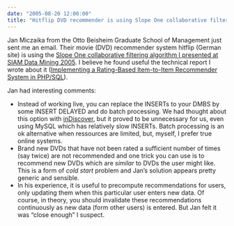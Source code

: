 ```yaml
---
date: "2005-08-20 12:00:00"
title: "Hitflip DVD recommender is using Slope One collaborative filtering algorithm"
---
```




Jan Miczaika from the Otto Beisheim Graduate School of Management just sent me an email. Their movie (DVD) recommender system hitflip (German site) is using the [Slope One collaborative filtering algorithm I presented at SIAM Data Mining 2005](https://lemire.me/fr/abstracts/SDM2005.html). I believe he found useful the technical report I wrote about it ([Implementing a Rating-Based Item-to-Item Recommender System in PHP/SQL](https://lemire.me/fr/abstracts/TRD01.html)).

Jan had interesting comments:

- Instead of working live, you can replace the INSERTs to your DMBS by some INSERT DELAYED and do batch processing. We had thought about this option with [inDiscover](http://www.indiscover.net), but it proved to be unnecessary for us, even using MySQL which has relatively slow INSERTs. Batch processing is an ok alternative when ressources are limited, but, myself, I prefer true online systems.
- Brand new DVDs that have not been rated a sufficient number of times (say twice) are not recommended and one trick you can use is to recommend new DVDs which are _similar_ to DVDs the user might like. This is a form of <em>cold start</em> problem and Jan&rsquo;s solution appears pretty generic and sensible.
- In his experience, it is useful to precompute recommendations for users, only updating them when this particular user enters new data. Of course, in theory, you should invalidate these recommendations continuously as new data (form other users) is entered. But Jan felt it was &ldquo;close enough&rdquo; I suspect.


